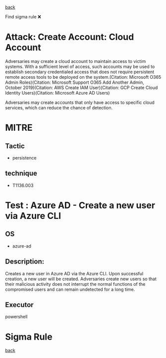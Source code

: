 
[back](../index.md)

Find sigma rule :x: 

# Attack: Create Account: Cloud Account 

Adversaries may create a cloud account to maintain access to victim systems. With a sufficient level of access, such accounts may be used to establish secondary credentialed access that does not require persistent remote access tools to be deployed on the system.(Citation: Microsoft O365 Admin Roles)(Citation: Microsoft Support O365 Add Another Admin, October 2019)(Citation: AWS Create IAM User)(Citation: GCP Create Cloud Identity Users)(Citation: Microsoft Azure AD Users)

Adversaries may create accounts that only have access to specific cloud services, which can reduce the chance of detection.

# MITRE
## Tactic
  - persistence


## technique
  - T1136.003


# Test : Azure AD - Create a new user via Azure CLI
## OS
  - azure-ad


## Description:
Creates a new user in Azure AD via the Azure CLI. Upon successful creation, a new user will be created. Adversaries create new users so that their malicious activity does not interrupt the normal functions of the compromised users and can remain undetected for a long time.

## Executor
powershell

# Sigma Rule


[back](../index.md)
